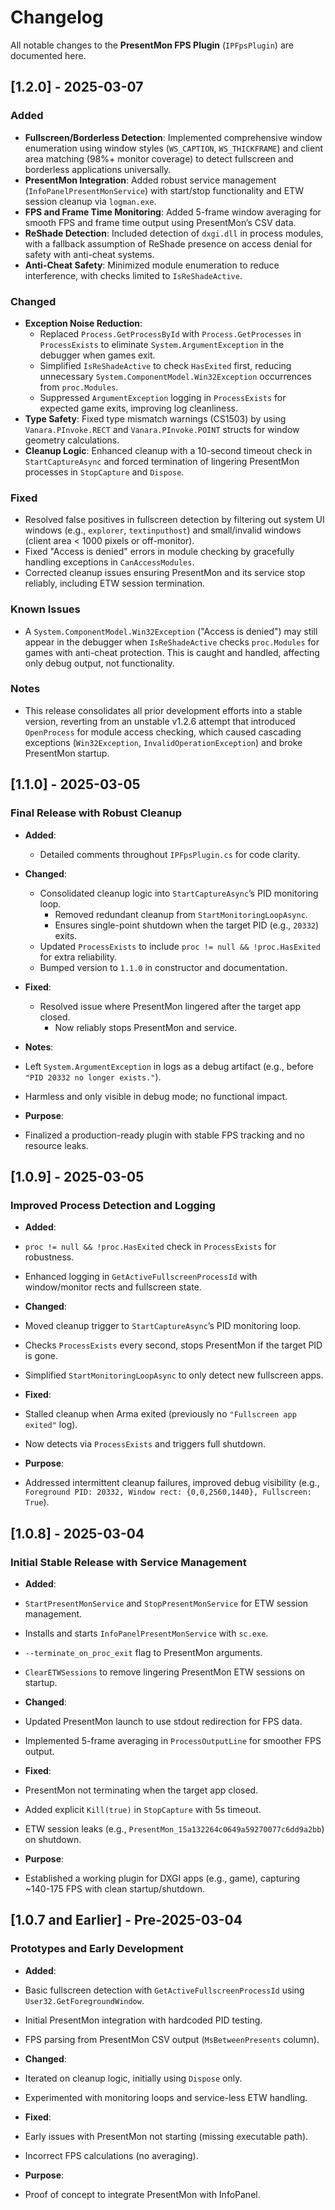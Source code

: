 # Changelog

All notable changes to the **PresentMon FPS Plugin** (`IPFpsPlugin`) are documented here.

## [1.2.0] - 2025-03-07

### Added
- **Fullscreen/Borderless Detection**: Implemented comprehensive window enumeration using window styles (`WS_CAPTION`, `WS_THICKFRAME`) and client area matching (98%+ monitor coverage) to detect fullscreen and borderless applications universally.
- **PresentMon Integration**: Added robust service management (`InfoPanelPresentMonService`) with start/stop functionality and ETW session cleanup via `logman.exe`.
- **FPS and Frame Time Monitoring**: Added 5-frame window averaging for smooth FPS and frame time output using PresentMon’s CSV data.
- **ReShade Detection**: Included detection of `dxgi.dll` in process modules, with a fallback assumption of ReShade presence on access denial for safety with anti-cheat systems.
- **Anti-Cheat Safety**: Minimized module enumeration to reduce interference, with checks limited to `IsReShadeActive`.

### Changed
- **Exception Noise Reduction**:
  - Replaced `Process.GetProcessById` with `Process.GetProcesses` in `ProcessExists` to eliminate `System.ArgumentException` in the debugger when games exit.
  - Simplified `IsReShadeActive` to check `HasExited` first, reducing unnecessary `System.ComponentModel.Win32Exception` occurrences from `proc.Modules`.
  - Suppressed `ArgumentException` logging in `ProcessExists` for expected game exits, improving log cleanliness.
- **Type Safety**: Fixed type mismatch warnings (CS1503) by using `Vanara.PInvoke.RECT` and `Vanara.PInvoke.POINT` structs for window geometry calculations.
- **Cleanup Logic**: Enhanced cleanup with a 10-second timeout check in `StartCaptureAsync` and forced termination of lingering PresentMon processes in `StopCapture` and `Dispose`.

### Fixed
- Resolved false positives in fullscreen detection by filtering out system UI windows (e.g., `explorer`, `textinputhost`) and small/invalid windows (client area < 1000 pixels or off-monitor).
- Fixed "Access is denied" errors in module checking by gracefully handling exceptions in `CanAccessModules`.
- Corrected cleanup issues ensuring PresentMon and its service stop reliably, including ETW session termination.

### Known Issues
- A `System.ComponentModel.Win32Exception` ("Access is denied") may still appear in the debugger when `IsReShadeActive` checks `proc.Modules` for games with anti-cheat protection. This is caught and handled, affecting only debug output, not functionality.

### Notes
- This release consolidates all prior development efforts into a stable version, reverting from an unstable v1.2.6 attempt that introduced `OpenProcess` for module access checking, which caused cascading exceptions (`Win32Exception`, `InvalidOperationException`) and broke PresentMon startup.

## [1.1.0] - 2025-03-05

### Final Release with Robust Cleanup

- **Added**:
  - Detailed comments throughout `IPFpsPlugin.cs` for code clarity.

- **Changed**:
  - Consolidated cleanup logic into `StartCaptureAsync`’s PID monitoring loop.
    - Removed redundant cleanup from `StartMonitoringLoopAsync`.
    - Ensures single-point shutdown when the target PID (e.g., `20332`) exits.
  - Updated `ProcessExists` to include `proc != null && !proc.HasExited` for extra reliability.
  - Bumped version to `1.1.0` in constructor and documentation.

- **Fixed**:
  - Resolved issue where PresentMon lingered after the target app closed.
    - Now reliably stops PresentMon and service.

- **Notes**:
- Left `System.ArgumentException` in logs as a debug artifact (e.g., before `"PID 20332 no longer exists."`).
- Harmless and only visible in debug mode; no functional impact.

- **Purpose**:
- Finalized a production-ready plugin with stable FPS tracking and no resource leaks.

## [1.0.9] - 2025-03-05

### Improved Process Detection and Logging

- **Added**:
- `proc != null && !proc.HasExited` check in `ProcessExists` for robustness.
- Enhanced logging in `GetActiveFullscreenProcessId` with window/monitor rects and fullscreen state.

- **Changed**:
- Moved cleanup trigger to `StartCaptureAsync`’s PID monitoring loop.
- Checks `ProcessExists` every second, stops PresentMon if the target PID is gone.
- Simplified `StartMonitoringLoopAsync` to only detect new fullscreen apps.

- **Fixed**:
- Stalled cleanup when Arma exited (previously no `"Fullscreen app exited"` log).
- Now detects via `ProcessExists` and triggers full shutdown.

- **Purpose**:
- Addressed intermittent cleanup failures, improved debug visibility (e.g., `Foreground PID: 20332, Window rect: {0,0,2560,1440}, Fullscreen: True`).

## [1.0.8] - 2025-03-04

### Initial Stable Release with Service Management

- **Added**:
- `StartPresentMonService` and `StopPresentMonService` for ETW session management.
- Installs and starts `InfoPanelPresentMonService` with `sc.exe`.
- `--terminate_on_proc_exit` flag to PresentMon arguments.
- `ClearETWSessions` to remove lingering PresentMon ETW sessions on startup.

- **Changed**:
- Updated PresentMon launch to use stdout redirection for FPS data.
- Implemented 5-frame averaging in `ProcessOutputLine` for smoother FPS output.

- **Fixed**:
- PresentMon not terminating when the target app closed.
- Added explicit `Kill(true)` in `StopCapture` with 5s timeout.
- ETW session leaks (e.g., `PresentMon_15a132264c0649a59270077c6dd9a2bb`) on shutdown.

- **Purpose**:
- Established a working plugin for DXGI apps (e.g., game), capturing ~140-175 FPS with clean startup/shutdown.

## [1.0.7 and Earlier] - Pre-2025-03-04

### Prototypes and Early Development

- **Added**:
- Basic fullscreen detection with `GetActiveFullscreenProcessId` using `User32.GetForegroundWindow`.
- Initial PresentMon integration with hardcoded PID testing.
- FPS parsing from PresentMon CSV output (`MsBetweenPresents` column).

- **Changed**:
- Iterated on cleanup logic, initially using `Dispose` only.
- Experimented with monitoring loops and service-less ETW handling.

- **Fixed**:
- Early issues with PresentMon not starting (missing executable path).
- Incorrect FPS calculations (no averaging).

- **Purpose**:
- Proof of concept to integrate PresentMon with InfoPanel.
